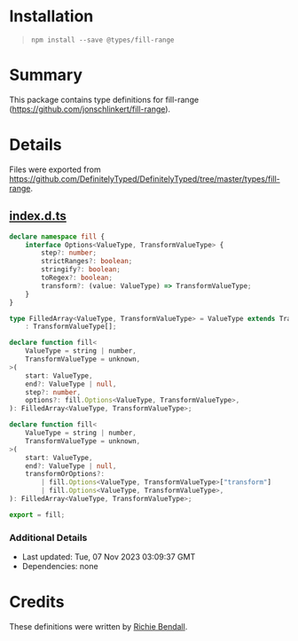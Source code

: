 # Installation
> `npm install --save @types/fill-range`

# Summary
This package contains type definitions for fill-range (https://github.com/jonschlinkert/fill-range).

# Details
Files were exported from https://github.com/DefinitelyTyped/DefinitelyTyped/tree/master/types/fill-range.
## [index.d.ts](https://github.com/DefinitelyTyped/DefinitelyTyped/tree/master/types/fill-range/index.d.ts)
````ts
declare namespace fill {
    interface Options<ValueType, TransformValueType> {
        step?: number;
        strictRanges?: boolean;
        stringify?: boolean;
        toRegex?: boolean;
        transform?: (value: ValueType) => TransformValueType;
    }
}

type FilledArray<ValueType, TransformValueType> = ValueType extends TransformValueType ? ValueType[]
    : TransformValueType[];

declare function fill<
    ValueType = string | number,
    TransformValueType = unknown,
>(
    start: ValueType,
    end?: ValueType | null,
    step?: number,
    options?: fill.Options<ValueType, TransformValueType>,
): FilledArray<ValueType, TransformValueType>;

declare function fill<
    ValueType = string | number,
    TransformValueType = unknown,
>(
    start: ValueType,
    end?: ValueType | null,
    transformOrOptions?:
        | fill.Options<ValueType, TransformValueType>["transform"]
        | fill.Options<ValueType, TransformValueType>,
): FilledArray<ValueType, TransformValueType>;

export = fill;

````

### Additional Details
 * Last updated: Tue, 07 Nov 2023 03:09:37 GMT
 * Dependencies: none

# Credits
These definitions were written by [Richie Bendall](https://github.com/Richienb).
